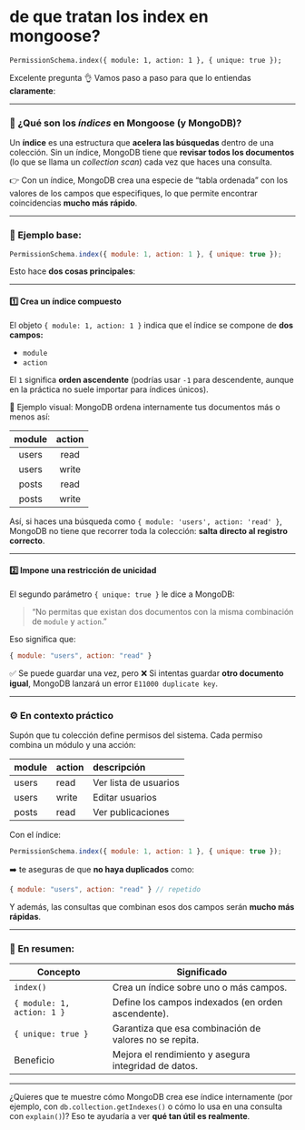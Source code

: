 # de que tratan los index en mongoose?

`PermissionSchema.index({ module: 1, action: 1 }, { unique: true });`

Excelente pregunta 👌
Vamos paso a paso para que lo entiendas **claramente**:

---

### 🧩 ¿Qué son los *índices* en Mongoose (y MongoDB)?

Un **índice** es una estructura que **acelera las búsquedas** dentro de una colección.
Sin un índice, MongoDB tiene que **revisar todos los documentos** (lo que se llama un *collection scan*) cada vez que haces una consulta.

👉 Con un índice, MongoDB crea una especie de “tabla ordenada” con los valores de los campos que especifiques, lo que permite encontrar coincidencias **mucho más rápido**.

---

### 📘 Ejemplo base:

```js
PermissionSchema.index({ module: 1, action: 1 }, { unique: true });
```

Esto hace **dos cosas principales**:

---

#### 1️⃣ Crea un **índice compuesto**

El objeto `{ module: 1, action: 1 }` indica que el índice se compone de **dos campos:**

* `module`
* `action`

El `1` significa **orden ascendente** (podrías usar `-1` para descendente, aunque en la práctica no suele importar para índices únicos).

🔹 Ejemplo visual:
MongoDB ordena internamente tus documentos más o menos así:

| module | action |
| :----: | :----: |
|  users |  read  |
|  users |  write |
|  posts |  read  |
|  posts |  write |

Así, si haces una búsqueda como `{ module: 'users', action: 'read' }`, MongoDB no tiene que recorrer toda la colección: **salta directo al registro correcto**.

---

#### 2️⃣ Impone una **restricción de unicidad**

El segundo parámetro `{ unique: true }` le dice a MongoDB:

> “No permitas que existan dos documentos con la misma combinación de `module` y `action`.”

Eso significa que:

```js
{ module: "users", action: "read" }
```

✅ Se puede guardar una vez, pero
❌ Si intentas guardar **otro documento igual**, MongoDB lanzará un error `E11000 duplicate key`.

---

### ⚙️ En contexto práctico

Supón que tu colección define permisos del sistema.
Cada permiso combina un módulo y una acción:

| module | action | descripción           |
| :----- | :----- | :-------------------- |
| users  | read   | Ver lista de usuarios |
| users  | write  | Editar usuarios       |
| posts  | read   | Ver publicaciones     |

Con el índice:

```js
PermissionSchema.index({ module: 1, action: 1 }, { unique: true });
```

➡️ te aseguras de que **no haya duplicados** como:

```js
{ module: "users", action: "read" } // repetido
```

Y además, las consultas que combinan esos dos campos serán **mucho más rápidas**.

---

### 🧠 En resumen:

| Concepto                   | Significado                                            |
| -------------------------- | ------------------------------------------------------ |
| `index()`                  | Crea un índice sobre uno o más campos.                 |
| `{ module: 1, action: 1 }` | Define los campos indexados (en orden ascendente).     |
| `{ unique: true }`         | Garantiza que esa combinación de valores no se repita. |
| Beneficio                  | Mejora el rendimiento y asegura integridad de datos.   |

---

¿Quieres que te muestre cómo MongoDB crea ese índice internamente (por ejemplo, con `db.collection.getIndexes()` o cómo lo usa en una consulta con `explain()`)?
Eso te ayudaría a ver **qué tan útil es realmente**.
